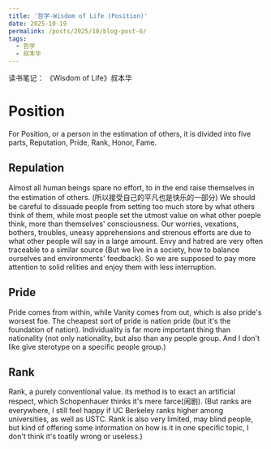 ```yaml
---
title: '哲学-Wisdom of Life (Position)'
date: 2025-10-19
permalink: /posts/2025/10/blog-post-6/
tags:
  - 哲学
  - 叔本华
---
```


读书笔记： 《Wisdom of Life》叔本华


Position
======
For Position, or a person in the estimation of others, it is divided into five parts, Reputation, Pride, Rank, Honor, Fame.

Repulation
----- 
Almost all human beings spare no effort, to in the end raise themselves in the estimation of others. (所以接受自己的平凡也是快乐的一部分) We should be careful to dissuade people from setting too much store by what others think of them, while most people set the utmost value on what other poeple think, more than themselves' consciousness. Our worries, vexations, bothers, troubles, uneasy apprehensions and strenous efforts are due to what other people will say in a large amount. Envy and hatred are very often traceable to a similar source (But we live in a society, how to balance ourselves and environments' feedback). So we are supposed to pay more attention to solid relities and enjoy them with less interruption.

Pride
-----
Pride comes from within, while Vanity comes from out, which is also pride's worsest foe. The cheapest sort of pride is nation pride (but it's the foundation of nation). Individuality is far more important thing than nationality (not only nationality, but also than any people group. And I don't like give sterotype on a specific people group.) 

Rank
-----
Rank, a purely conventional value. its method is to exact an artificial respect, which Schopenhauer thinks it's mere farce(闹剧). (But ranks are everywhere, I still feel happy if UC Berkeley ranks higher among universities, as well as USTC. Rank is also very limited, may blind people, but kind of offering some information on how is it in one specific topic, I don't think it's toatlly wrong or useless.)
